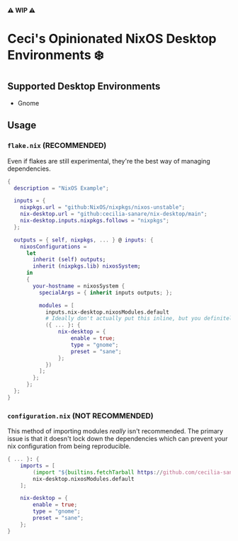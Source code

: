 **:warning: WIP :warning:**

#  Ceci's Opinionated NixOS Desktop Environments ❄️ 

## Supported Desktop Environments

- Gnome

## Usage

### `flake.nix` **(RECOMMENDED)**

Even if flakes are still experimental, they're the best way of managing dependencies.

```nix
{
  description = "NixOS Example";

  inputs = {
    nixpkgs.url = "github:NixOS/nixpkgs/nixos-unstable";
    nix-desktop.url = "github:cecilia-sanare/nix-desktop/main";
    nix-desktop.inputs.nixpkgs.follows = "nixpkgs";
  };

  outputs = { self, nixpkgs, ... } @ inputs: {
    nixosConfigurations =
      let
        inherit (self) outputs;
        inherit (nixpkgs.lib) nixosSystem;
      in
      {
        your-hostname = nixosSystem {
          specialArgs = { inherit inputs outputs; };

          modules = [
            inputs.nix-desktop.nixosModules.default
            # Ideally don't actually put this inline, but you definitely could!
            ({ ... }: {
                nix-desktop = {
                    enable = true;
                    type = "gnome";
                    preset = "sane";
                };
            })
          ];
        };
      };
  };
}
```

### `configuration.nix` **(NOT RECOMMENDED)**

This method of importing modules *really* isn't recommended.
The primary issue is that it doesn't lock down the dependencies which can prevent your nix configuration from being reproducible.

```nix
{ ... }: {
    imports = [
        (import "${builtins.fetchTarball https://github.com/cecilia-sanare/nix-desktop/archive/main.tar.gz}/nixos")
        nix-desktop.nixosModules.default
    ];

    nix-desktop = {
        enable = true;
        type = "gnome";
        preset = "sane";
    };
}
```